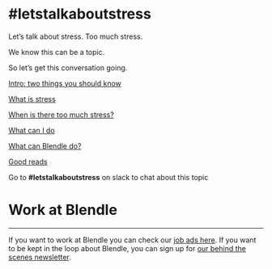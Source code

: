 # #letstalkaboutstress

Let’s talk about stress. Too much stress. 

We know this can be a topic.

So let’s get this conversation going. 

[Intro: two things you should know](#letstalkaboutstress%2014158aaf1e6549939a6b39cd78663815/Intro%20two%20things%20you%20should%20know%208d9abf6f0df44f38b8e6581eac191494.md)

[What is stress](#letstalkaboutstress%2014158aaf1e6549939a6b39cd78663815/What%20is%20stress%20881a7cef705648308e0f8a287855fe45.md)

[When is there too much stress?](#letstalkaboutstress%2014158aaf1e6549939a6b39cd78663815/When%20is%20there%20too%20much%20stress%20f9be016085944213b0e5b5ed8ea4df4d.md)

[What can I do](#letstalkaboutstress%2014158aaf1e6549939a6b39cd78663815/What%20can%20I%20do%20c19f1438b3ed40d0b27a400e71766461.md)

[What can Blendle do?](#letstalkaboutstress%2014158aaf1e6549939a6b39cd78663815/What%20can%20Blendle%20do%2067108582cac34dcab54f3e482f933276.md)

[Good reads](#letstalkaboutstress%2014158aaf1e6549939a6b39cd78663815/Good%20reads%202cb23a22a2d54ee79ccbe18c9a4a3b38.md)

Go to **#letstalkaboutstress** on slack to chat about this topic

# Work at Blendle

---

If you want to work at Blendle you can check our [job ads here](https://blendle.homerun.co/). If you want to be kept in the loop about Blendle, you can sign up for [our behind the scenes newsletter](https://blendle.homerun.co/yes-keep-me-posted/tr/apply?token=8092d4128c306003d97dd3821bad06f2).